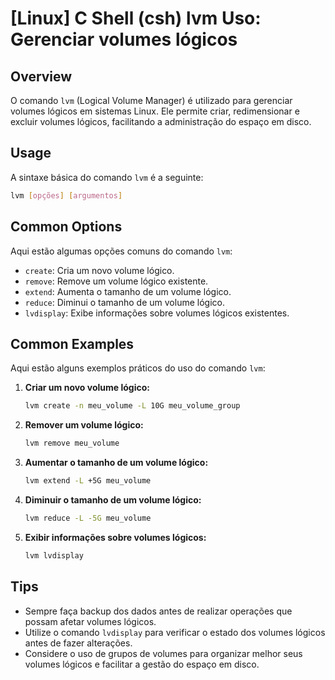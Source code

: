 # [Linux] C Shell (csh) lvm Uso: Gerenciar volumes lógicos

## Overview
O comando `lvm` (Logical Volume Manager) é utilizado para gerenciar volumes lógicos em sistemas Linux. Ele permite criar, redimensionar e excluir volumes lógicos, facilitando a administração do espaço em disco.

## Usage
A sintaxe básica do comando `lvm` é a seguinte:

```bash
lvm [opções] [argumentos]
```

## Common Options
Aqui estão algumas opções comuns do comando `lvm`:

- `create`: Cria um novo volume lógico.
- `remove`: Remove um volume lógico existente.
- `extend`: Aumenta o tamanho de um volume lógico.
- `reduce`: Diminui o tamanho de um volume lógico.
- `lvdisplay`: Exibe informações sobre volumes lógicos existentes.

## Common Examples
Aqui estão alguns exemplos práticos do uso do comando `lvm`:

1. **Criar um novo volume lógico:**
   ```bash
   lvm create -n meu_volume -L 10G meu_volume_group
   ```

2. **Remover um volume lógico:**
   ```bash
   lvm remove meu_volume
   ```

3. **Aumentar o tamanho de um volume lógico:**
   ```bash
   lvm extend -L +5G meu_volume
   ```

4. **Diminuir o tamanho de um volume lógico:**
   ```bash
   lvm reduce -L -5G meu_volume
   ```

5. **Exibir informações sobre volumes lógicos:**
   ```bash
   lvm lvdisplay
   ```

## Tips
- Sempre faça backup dos dados antes de realizar operações que possam afetar volumes lógicos.
- Utilize o comando `lvdisplay` para verificar o estado dos volumes lógicos antes de fazer alterações.
- Considere o uso de grupos de volumes para organizar melhor seus volumes lógicos e facilitar a gestão do espaço em disco.